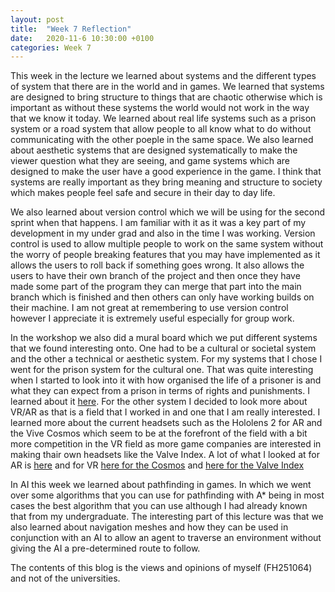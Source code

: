 ```yaml
---
layout: post
title:  "Week 7 Reflection"
date:   2020-11-6 10:30:00 +0100
categories: Week 7
---
```


This week in the lecture we learned about systems and the different types of system that there are in the world and in games. We learned that systems are designed to bring structure to things that are chaotic otherwise which is important as without these systems the world would not work in the way that we know it today. We learned about real life systems such as a prison system or a road system that allow people to all know what to do without communicating with the other poeple in the same space. We also learned about aesthetic systems that are designed systematically to make the viewer question what they are seeing, and game systems which are designed to make the user have a good experience in the game. I think that systems are really important as they bring meaning and structure to society which makes people feel safe and secure in their day to day life.

We also learned about version control which we will be using for the second sprint when that happens. I am familiar with it as it was a key part of my development in my under grad and also in the time I was working. Version control is used to allow multiple people to work on the same system without the worry of people breaking features that you may have implemented as it allows the users to roll back if something goes wrong. It also allows the users to have their own branch of the project and then once they have made some part of the program they can merge that part into the main branch which is finished and then others can only have working builds on their machine. I am not great at remembering to use version control however I appreciate it is extremely useful especially for group work.

In the workshop we also did a mural board which we put different systems that we found interesting onto. One had to be a cultural or societal system and the other a technical or aesthetic system. For my systems that I chose I went for the prison system for the cultural one. That was quite interesting when I started to look into it with how organised the life of a prisoner is and what they can expect from a prison in terms of rights and punishments. I learned about it <a href="https://www.gov.uk/life-in-prison">here</a>. For the other system I decided to look more about VR/AR as that is a field that I worked in and one that I am really interested. I learned more about the current headsets such as the Hololens 2 for AR and the Vive Cosmos which seem to be at the forefront of the field with a bit more competition in the VR field as more game companies are interested in making thair own headsets like the Valve Index. A lot of what I looked at for AR is <a href="https://www.microsoft.com/en-gb/hololens/hardware">here</a> and for VR <a href="https://www.vive.com/us/product/vive-cosmos-elite/overview/">here for the Cosmos</a> and <a href="https://www.valvesoftware.com/en/index">here for the Valve Index</a>

In AI this week we learned about pathfinding in games. In which we went over some algorithms that you can use for pathfinding with A* being in most cases the best algorithm that you can use although I had already known that from my undergraduate. The interesting part of this lecture was that we also learned about navigation meshes and how they can be used in conjunction with an AI to allow an agent to traverse an environment without giving the AI a pre-determined route to follow.

The contents of this blog is the views and opinions of myself (FH251064) and not of the universities.
